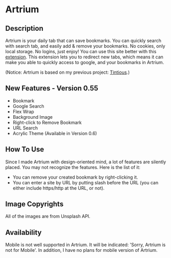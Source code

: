 # Artrium
## Description
Artrium is your daily tab that can save bookmarks.
You can quickly search with search tab, and easily add & remove your bookmarks.
No cookies, only local storage. No logins, just enjoy!
You can use this site better with this [extension](https://chrome.google.com/webstore/detail/new-tab-redirect/icpgjfneehieebagbmdbhnlpiopdcmna?hl=en).
This extension lets you to redirect new tabs, which means it can make you able to quickly access to google, and your bookmarks in Artrium.

(Notice: Artrium is based on my previous project: [Tintious](https://github.com/ldhan0715/tintious).)

## New Features - Version 0.55
- Bookmark
- Google Search
- Flex Wrap
- Background Image
- Right-click to Remove Bookmark
- URL Search
- Acrylic Theme (Available in Version 0.6)

## How To Use
Since I made Artrium with design-oriented mind, a lot of features are silently placed. You may not recognize the features.
Here is the list of it:
- You can remove your created bookmark by right-clicking it.
- You can enter a site by URL by putting slash before the URL (you can either include https/http at the URL, or not).

## Image Copyrights
All of the images are from Unsplash API.

## Availability
Mobile is not well supported in Artrium. It will be indicated: 'Sorry, Artrium is not for Mobile'. In addition, I have no plans for mobile version of Artrium.
